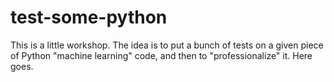 # test-some-python
This is a little workshop.  The idea is to put a bunch of tests on a given piece of Python "machine learning" code, and then to "professionalize" it.  Here goes.
